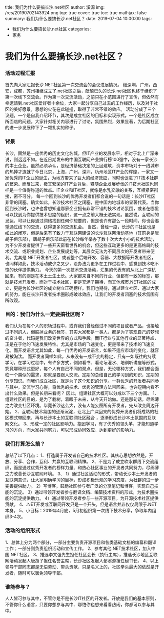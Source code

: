 title: 我们为什么要搞长沙.net社区
author: 溪源
img: /res/20190702143924.png
top: true
cover: true
toc: true
mathjax: false
summary: 我们为什么要搞长沙.net社区？ 
date: 2019-07-04 10:00:00
tags:

  - 我们为什么要搞长沙.net社区
categories:
  - 家务

# 我们为什么要搞长沙.net社区？ 

### 活动过程汇报 

首先向大家汇报长沙.NET社区第一次交流会的会议进展情况。 
继深圳，广州，西安，成都，苏州相继成立了.net社区之后，酝酿已久的长沙.net社区也终于组织了第一次线下交流会。作为第一次交流活动，之前只在小范围进行了宣传，但依然有幸邀请到.net社区爱好者十余位，大家一起分享自己过去的工作经历，以及对于社区的美好愿景，思想的火花在此碰撞，取得了非常不错的效应。 
活动分成了三个议题，一个是自我介绍环节，其次是成立社区的目标和实现形式，一个是社区成立所面临的问题。大家针对相关内容进行了讨论，氛围热烈，效果显著，为后期社区的进一步发展种下了一颗扎实的种子。 

### 背景 

长沙，固然是一座优秀的历史文化名城，但IT产业的发展水平，相对于北上广深来说，则远远不如。在近日期发布的中国互联网产业排行榜100强中，没有一家长沙的本土企业。虽然必须承认，是经济基础决定的上层建筑，资本市场对于一线城市的热捧才造就了今日北京，上海，广州，深圳，杭州地区IT产业的辉煌，一家又一家优秀的IT企业的诞生，为地方带来了巨大的经济效应，同时也促进了IT技术社群的繁荣。而反过来，极其繁荣的IT产业背后，紧随企业发展步伐的IT技术社区也同样是一个值得称道的优点。IT企业和IT社区，就像是水乳交融的关系，互相紧密衔接，密不可分。 
每一个回到长沙的优秀开发者们都会说的一句话是：长沙IT社区非常的闭塞。确实如此，长沙技术社区之闭塞，是中国内地城市的显著代表。当你回到长沙时，也许也曾想知道哪家企业拥有非常不错的技术讨论氛围，或者在哪里可以找到为你提供技术思路的组织，这一点之前大概无法实现。虽然说，互联网的发达，可以让你通过网络找到任何你想要的，但是也许有那么一段时间，你也会渴望通过线下的交流，获得更多的交流机会。 
当然，曾经一度，长沙的IT社区也是如此的闭塞，但是后来有了致力于互联网建设的长沙互联网活动基地（其前身是唐胡子俱乐部），唐胡子俱乐部此前在长沙每年举办了数十次大大小小的技术活动，为不少开发者提供了一些开天窗看世界的机会，但这些互动更多的是更高格局的技术交流、或职业规划、企业发展规划等，其层次无法为不同层次的开发者带来便利。尤其是.NET开发者社区，或者整个后端开发、容器、大数据等开发者社区，也同样如此，技术活动或少之又少，没办法为更多在工作过程中、感觉到技术吃不饱的伙伴提供助力。 
今天的第一次技术交流活动，汇集的代表有的从北上广深杭回来，有的则是在本土土生土长。大家都来自不同的行业，但都有一致的标签，那就是技术开发者，而对于技术社区，更是充满了期待，而其他城市.NET社区的成立，更是为长沙社区的成立树立正确榜样。我们也期待，通过建立社区、通过大家的努力，能在长沙开发者技术圈形成破冰效应，让我们的开发者闭塞的技术氛围有所改观。 

### 目的：我们为什么一定要搞社区呢？ 

我们认为在每个人的职场过程中，或许我们曾经做过不同的项目或者产品，也接触过不同的人，但脱掉业务的标签，其实大家都是一类人，都是为了实现自己的梦想的奋斗者，代码是我们改变世界的方式和手段。而IT行业与其他行业的显著特点，正是在于他的飞速发展特性。尤其是市场的飞速变化，更是带来了技术的飞速变化。而开发语言尤其如此，每一门优秀的开发语言，如果不适应市场的变化，就容易被淘汰。 
而开发者同样如此，从来没有一成不变的稳定，只有一如既往的持续学习。在学习过程中，有许多方式，例如看书、看论坛灌水、培训听讲座等形式，究竟哪种形式更好，每个人有自己不同的观点。但是，无论哪种方式，我们都会面临一个类似的需求，那就是要跟人交流。定期的总结自己的学习到的知识，定期的分享知识。而我们成立社区，就是为了这个知识的分享。一群优秀的开发者共同参与其中，交流学习心得，将优秀的技术、优秀的管理方法带回来。也许短期内看不出什么效果。但是长期来看呢？ 
因此，组建社区大概可以分成以下三个方面。 
1、组建社区的目的，是为了栽树，着眼于未来，从今天开始做。还是那句话，尽绵薄之力改变社区环境。毕竟长沙这么大，没有人能妄图所有开发者，先从改变周边开始。 
2、互联网技术氛围的逐渐沉淀，让北上广深回来的优秀开发者们将成熟的社区模式带回来，再与长沙本土的互联网社区融合 ，逐渐形成长沙本土氛围的互联网文化。 
3、形成一定的社区影响力。抱团学习，有了优秀的领头羊，才能知道学习的方向，而大家共同努力，可以形成协同效应，达到更好的影响力。 

### 我们打算怎么搞？ 

总结了以下几点： 
1、打造属于开发者自己的技术社区。其核心思想依然是，开放、分享、合作，互利、共赢的互联网精神。 
2、不是为了成立吹水群线下交流组织，而是通过优秀开发者的榜样力量、和热心社区事业的开发者共同努力，尽绵薄之力改善长沙互联网环境。 
3、 
1）通过社区活动的形式，带动长沙本土开发者的互联网意识，让大家明确学习的目标，形成积极乐观的学习态度，为社群的进一步完善提供助力。 
2）写博客，鼓励社区参与者广泛的分享笔记和博客，实现自己技能的沉淀。 
3）通过带领开发者参与翻译文档、编纂技术资料的形式，为技术圈技能的沉淀提供助力。 
4）通过带领开发者参与一些开源项目，为开源技术社区提供贡献。 
4、.NET开发或互联网开发只是一个开头，但是语言并非仅仅局限于.NET本身。 
5、小目标：2019年4月底，5月初组织第一次线下技术分享，争取年内组织3-4次。 

### 活动的组织形式 

1、总体上分为两个部分，一部分主要负责开源项目和各类基础文档的编纂和翻译工作；一部分则负责组织活动和宣传工作。 
2、参考其他.NET技术社区，加入中国.NET社区。 
3、推选李文强先生担任社区会长（执行主席），推选长沙地区互联网活动发起人唐胡子担任名誉主席，长沙社区发起人邹溪源担任秘书长。 
4、以上领导干部同志都是无偿劳动、带头贡献，只是名义上的，社区拳头最大的依然是开发者，随时可以罢免领导干部。 

### 谁能参与？ 

人人皆可参与其中，不管你是不是长沙IT社区的开发者。开放是我们的基本原则，不管你什么语言，只要你想参与其中、哪怕你也想来看看热闹，你都可以参与其中。